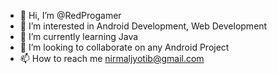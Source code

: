 - 👋 Hi, I’m @RedProgamer
- 👀 I’m interested in Android Development, Web Development
- 🌱 I’m currently learning Java
- 💞️ I’m looking to collaborate on any Android Project
- 📫 How to reach me nirmaljyotib@gmail.com

<!---
RedProgamer/RedProgamer is a ✨ special ✨ repository because its `README.md` (this file) appears on your GitHub profile.
You can click the Preview link to take a look at your changes.
--->
